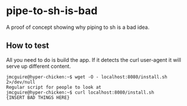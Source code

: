 pipe-to-sh-is-bad
=================

A proof of concept showing why piping to sh is a bad idea.

How to test
-----------
All you need to do is build the app. If it detects the curl user-agent it will serve up different content.

```
jmcguire@hyper-chicken:~$ wget -O - localhost:8080/install.sh 2>/dev/null 
Regular script for people to look at
jmcguire@hyper-chicken:~$ curl localhost:8080/install.sh
{INSERT BAD THINGS HERE}
```
